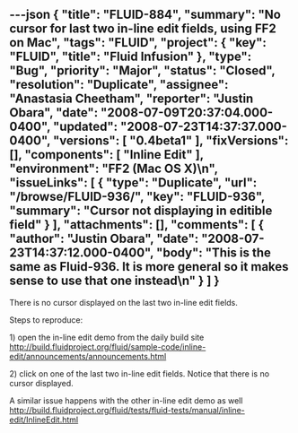 ---json
{
  "title": "FLUID-884",
  "summary": "No cursor for last two in-line edit fields, using FF2 on Mac",
  "tags": "FLUID",
  "project": {
    "key": "FLUID",
    "title": "Fluid Infusion"
  },
  "type": "Bug",
  "priority": "Major",
  "status": "Closed",
  "resolution": "Duplicate",
  "assignee": "Anastasia Cheetham",
  "reporter": "Justin Obara",
  "date": "2008-07-09T20:37:04.000-0400",
  "updated": "2008-07-23T14:37:37.000-0400",
  "versions": [
    "0.4beta1"
  ],
  "fixVersions": [],
  "components": [
    "Inline Edit"
  ],
  "environment": "FF2 (Mac OS X)\n",
  "issueLinks": [
    {
      "type": "Duplicate",
      "url": "/browse/FLUID-936/",
      "key": "FLUID-936",
      "summary": "Cursor not displaying in editible field"
    }
  ],
  "attachments": [],
  "comments": [
    {
      "author": "Justin Obara",
      "date": "2008-07-23T14:37:12.000-0400",
      "body": "This is the same as Fluid-936. It is more general so it makes sense to use that one instead\n"
    }
  ]
}
---
There is no cursor displayed on the last two in-line edit fields.

Steps to reproduce:

1\) open the in-line edit demo from the daily build site\
<http://build.fluidproject.org/fluid/sample-code/inline-edit/announcements/announcements.html>

2\) click on one of the last two in-line edit fields. Notice that there is no cursor displayed.

A similar issue happens with the other in-line edit demo as well\
<http://build.fluidproject.org/fluid/tests/fluid-tests/manual/inline-edit/InlineEdit.html>

        